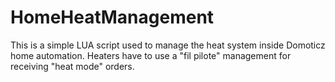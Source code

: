 # HomeHeatManagement

This is a simple LUA script used to manage the heat system inside Domoticz home automation.
Heaters have to use a "fil pilote" management for receiving "heat mode" orders.
